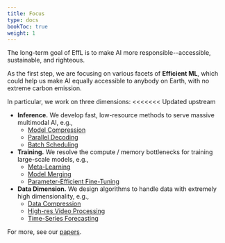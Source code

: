```yaml
---
title: Focus
type: docs
bookToc: true
weight: 1
---
```


The long-term goal of EffL is to make AI more responsible--accessible, sustainable, and righteous.

As the first step, we are focusing on various facets of **Efficient ML**, which could help us make AI equally accessible to anybody on Earth, with no extreme carbon emission.

In particular, we work on three dimensions:
<<<<<<< Updated upstream
- **Inference.** We develop fast, low-resource methods to serve massive multimodal AI, e.g.,
	- [Model Compression](https://developer.apple.com/videos/play/wwdc2023/10047/)
	- [Parallel Decoding](https://pytorch.org/blog/flash-decoding/) 
	- [Batch Scheduling](https://www.anyscale.com/blog/continuous-batching-llm-inference)
- **Training.** We resolve the compute / memory bottlenecks for training large-scale models, e.g.,
	- [Meta-Learning](https://lilianweng.github.io/posts/2018-11-30-meta-learning/)
	- [Model Merging](https://gretel.ai/blog/what-is-model-soup)
	- [Parameter-Efficient Fine-Tuning](https://huggingface.co/blog/peft)
- **Data Dimension.** We design algorithms to handle data with extremely high dimensionality, e.g.,
	- [Data Compression](https://hific.github.io)
	- [High-res Video Processing](https://subin-kim-cv.github.io/NVP/)
	- [Time-Series Forecasting](https://github.com/ngruver/llmtime)

For more, see our [papers](/docs/research/papers).
